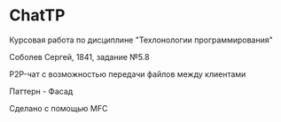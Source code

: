 # ChatTP
Курсовая работа по дисциплине "Техлонологии программирования"

Соболев Сергей, 1841, задание №5.8

P2P-чат с возможностью передачи файлов между клиентами

Паттерн - Фасад

Сделано с помощью MFC
